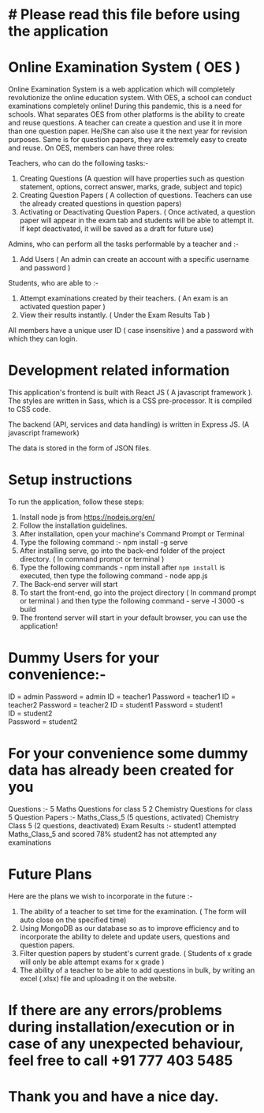 # # Please read this file before using the application

# Online Examination System ( OES )

Online Examination System is a web application which will completely revolutionize the online education system. With OES, a school can conduct examinations completely online! During this pandemic, this is a need for schools. What separates OES from other platforms is the ability to create and reuse questions. A teacher can create a question and use it in more than one question paper. He/She can also use it the next year for revision purposes. Same is for question papers, they are extremely easy to create and reuse. On OES, members can have three roles:

Teachers, who can do the following tasks:-

1. Creating Questions (A question will have properties such as question statement, options, correct answer, marks, grade, subject and topic)
2. Creating Question Papers ( A collection of questions. Teachers can use the already created questions in question papers)
3. Activating or Deactivating Question Papers. ( Once activated, a question paper will appear in the exam tab and students will be able to attempt it. If kept deactivated, it will be saved as a draft for future use)

Admins, who can perform all the tasks performable by a teacher and :-

1. Add Users ( An admin can create an account with a specific username and password )

Students, who are able to :-

1. Attempt examinations created by their teachers. ( An exam is an activated question paper )
2. View their results instantly. ( Under the Exam Results Tab )

All members have a unique user ID ( case insensitive ) and a password with which they can login.

# Development related information

This application's frontend is built with React JS ( A javascript framework ). The styles are written in Sass, which is a CSS pre-processor. It is compiled to CSS code.

The backend (API, services and data handling) is written in Express JS. (A javascript framework)

The data is stored in the form of JSON files.

# Setup instructions

To run the application, follow these steps:

1. Install node js from https://nodejs.org/en/
2. Follow the installation guidelines.
3. After installation, open your machine's Command Prompt or Terminal
4. Type the following command :-
   npm install -g serve
5. After installing serve, go into the back-end folder of the project directory. ( In command prompt or terminal )
6. Type the following commands -
   npm install
   after `npm install` is executed, then type the following command -
   node app.js
7. The Back-end server will start
8. To start the front-end, go into the project directory ( In command prompt or terminal ) and then type the following command -
   serve -l 3000 -s build
9. The frontend server will start in your default browser, you can use the application!

# Dummy Users for your convenience:-

ID = admin
Password = admin
ID = teacher1
Password = teacher1
ID = teacher2
Password = teacher2
ID = student1
Password = student1  
ID = student2  
Password = student2

# For your convenience some dummy data has already been created for you

Questions :-
5 Maths Questions for class 5
2 Chemistry Questions for class 5
Question Papers :-
Maths_Class_5 (5 questions, activated)
Chemistry Class 5 (2 questions, deactivated)
Exam Results :-
student1 attempted Maths_Class_5 and scored 78%
student2 has not attempted any examinations

# Future Plans

Here are the plans we wish to incorporate in the future :-

1. The ability of a teacher to set time for the examination. ( The form will auto close on the specified time)
2. Using MongoDB as our database so as to improve efficiency and to incorporate the ability to delete and update users, questions and question papers.
3. Filter question papers by student's current grade. ( Students of x grade will only be able attempt exams for x grade )
4. The ability of a teacher to be able to add questions in bulk, by writing an excel (.xlsx) file and uploading it on the website.

# If there are any errors/problems during installation/execution or in case of any unexpected behaviour, feel free to call +91 777 403 5485

# Thank you and have a nice day.
